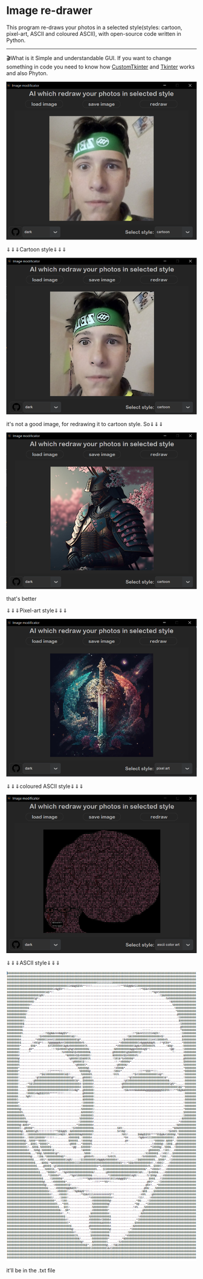 # Image re-drawer
This program re-draws your photos in a selected style(styles: cartoon, pixel-art, ASCII and coloured ASCII), with open-source code written in Python.

---
🎬What is it
Simple and understandable GUI.
If you want to change something in code you need to know how [CustomTkinter](https://github.com/TomSchimansky/CustomTkinter/wiki) and  [Tkinter](https://docs.python.org/3/library/tkinter.html) works and also Phyton.

![image_1](for_README/Screenshot_1.png)

⇓⇓⇓Cartoon style⇓⇓⇓

![image_2](for_README/Screenshot_2.png)

it's not a good image, for redrawing it to cartoon style. So⇓⇓⇓

![image_3](for_README/Screenshot_3.png)

that's better

⇓⇓⇓Pixel-art style⇓⇓⇓

![image_4](for_README/Screenshot_4.png)

⇓⇓⇓coloured ASCII style⇓⇓⇓

![image_5](for_README/Screenshot_5.png)

⇓⇓⇓ASCII style⇓⇓⇓

![image_5](for_README/Screenshot_6.png)

it'll be in the .txt file
